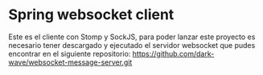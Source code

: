 # Spring websocket client
Este es el cliente con Stomp y SockJS, para poder lanzar este proyecto es necesario tener descargado y ejecutado el servidor websocket que pudes encontrar en el siguiente repositorio:
https://github.com/dark-wave/websocket-message-server.git
